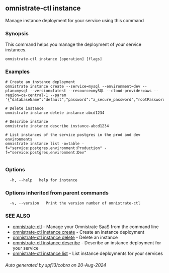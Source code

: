 ## omnistrate-ctl instance

Manage instance deployment for your service using this command

### Synopsis

This command helps you manage the deployment of your service instances.

```
omnistrate-ctl instance [operation] [flags]
```

### Examples

```
# Create an instance deployment
omnistrate instance create --service=mysql --environment=dev --plan=mysql --version=latest --resource=mySQL --cloud-provider=aws --region=ca-central-1 --param '{"databaseName":"default","password":"a_secure_password","rootPassword":"a_secure_root_password","username":"user"}'

# Delete instance
omnistrate instance delete instance-abcd1234

# Describe instance
omnistrate instance describe instance-abcd1234

# List instances of the service postgres in the prod and dev environments
omnistrate instance list -o=table -f="service:postgres,environment:Production" -f="service:postgres,environment:Dev"


```

### Options

```
  -h, --help   help for instance
```

### Options inherited from parent commands

```
  -v, --version   Print the version number of omnistrate-ctl
```

### SEE ALSO

* [omnistrate-ctl](omnistrate-ctl.md)	 - Manage your Omnistrate SaaS from the command line
* [omnistrate-ctl instance create](omnistrate-ctl_instance_create.md)	 - Create an instance deployment
* [omnistrate-ctl instance delete](omnistrate-ctl_instance_delete.md)	 - Delete an instance
* [omnistrate-ctl instance describe](omnistrate-ctl_instance_describe.md)	 - Describe an instance deployment for your service
* [omnistrate-ctl instance list](omnistrate-ctl_instance_list.md)	 - List instance deployments for your services

###### Auto generated by spf13/cobra on 20-Aug-2024
